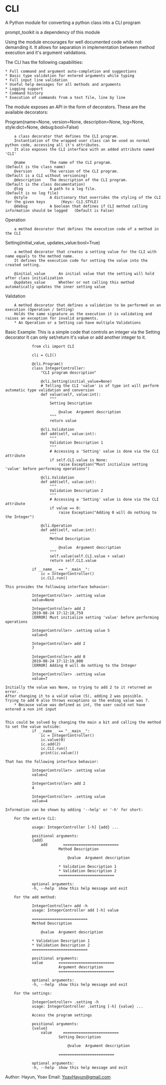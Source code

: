# CLI
A Python module for converting a python class into a CLI program

prompt_toolkit is a dependency of this module

Using the module encourages for well documented code while not demanding it.
It allows for separation in implementation between method execution and it's argument validations.

The CLI has the following capabilities:

    * Full command and argument auto-completion and suggestions
    * Basic type validation for entered arguments while typing
    * Full input line validation
    * Useful help messages for all methods and arguments 
    * Logging support
    * Command history
    * Execution of commands from a text file, line by line

The module exposes an API in the form of decorators. These are the available decorators:

   Program(name=None, version=None, description=None, log=None, style:dict=None, debug:bool=False)
   
        a class decorator that defines the CLI program.
        Instantiation of the wrapped user class can be used as normal python code, accessing all it's attributes.
        It also exposes the CLI interface with an added attribute named 'CLI'

        @name           The name of the CLI program.                                                (Default is the class name)
        @version        The version of the CLI program.                                             (Default is a CLI without versioning)
        @description    The description of the CLI program.                                         (Default is the class documentation)
        @log            A path to a log file.                                                       (Default is no log file)
        @style          A dictionary that overrides the styling of the CLI for the given keys       (Keys: CLI.STYLE)
        @debug          A boolean that defines if CLI method calling information should be logged   (Default is False)


   Operation
   
        a method decorator that defines the execution code of a method in the CLI

   Setting(initial_value, updates_value:bool=True)
   
        a method decorator that creates a setting value for the CLI with name equals to the method name.
        It defines the execution code for setting the value into the created setting.

        @initial_value      An initial value that the setting will hold after class initialization
        @updates_value      Whether or not calling this method automatically updates the inner setting value

   Validation
   
        A method decorator that defines a validation to be performed on an execution (Operation / Setting)
        Holds the same signature as the execution it is validating and raises an exception for invalid arguments.
        * An Operation or a Setting can have multiple Validations


Basic Example:
    This is a simple code that controls an integer via the Setting decorator
    It can only set/return it's value or add another integer to it.

                from cli import CLI

                cli = CLI()

                @cli.Program()
                class IntegerController:
                    "CLI program description"

                    @cli.Setting(initial_value=None)
                    # Telling the CLI 'value' is of type int will perform automatic type validation and conversion
                    def value(self, value:int):
                        """
                        Setting Description

                            @value  Argument description 
                        """
                        return value

                    @cli.Validation
                    def add(self, value:int):
                        """
                        Validation Description 1
                        """
                        # Accessing a 'Setting' value is done via the CLI attribute
                        if self.CLI.value is None:
                            raise Exception("Must initialize setting 'value' before performing operations")
                    
                    @cli.Validation
                    def add(self, value:int):
                        """
                        Validation Description 2
                        """
                        # Accessing a 'Setting' value is done via the CLI attribute
                        if value == 0:
                            raise Exception("Adding 0 will do nothing to the Integer")
                    
                    @cli.Operation
                    def add(self, value:int):
                        """
                        Method Description

                            @value  Argument description 
                        """
                        self.value(self.CLI.value + value)
                        return self.CLI.value
                
                if __name__ == "__main__":
                    ic = IntegerController()
                    ic.CLI.run()

    This provides the following interface behavior:

                IntegerController> .setting value
                value=None

                IntegerController> add 2
                2019-08-24 17:12:18,759
                [ERROR] Must initialize setting 'value' before performing operations

                IntegerController> .setting value 5
                value=5

                IntegerController> add 2
                7

                IntegerController> add 0
                2019-08-24 17:12:19,800
                [ERROR] Adding 0 will do nothing to the Integer

                IntegerController> .setting value
                value=7

    Initially the value was None, so trying to add 2 to it returned an error.
    After changing it to a valid value (5), adding 2 was possible. 
    Trying to add 0 also throws exceptions so the ending value was 7.
        * Because value was defined as int, the user could not have entered a non int input


    This could be solved by changing the main a bit and calling the method to set the value outside:
                if __name__ == "__main__":
                    ic = IntegerController()
                    ic.value(0)
                    ic.add(2)
                    ic.CLI.run()
                    print(ic.value())

    That has the following interface behavior:

                IntegerController> .setting value
                value=2

                IntegerController> add 2
                4

                IntegerController> .setting value
                value=4

    Information can be shown by adding '--help' or '-h' for short:

        For the entire CLI:

                usage: IntegerController [-h] {add} ...

                positional arguments:
                {add}
                    add       =========================
                            Method Description

                                @value  Argument description

                            * Validation Description 1
                            * Validation Description 2
                            =========================

                optional arguments:
                -h, --help  show this help message and exit

        For the add method:

                IntegerController> add -h
                usage: IntegerController add [-h] value

                =========================
                Method Description

                    @value  Argument description

                * Validation Description 1
                * Validation Description 2
                =========================

                positional arguments:
                value       =========================
                            Argument description
                            =========================

                optional arguments:
                -h, --help  show this help message and exit

        For the settings:

                IntegerController> .setting -h
                usage: IntegerController .setting [-h] {value} ...

                Access the program settings

                positional arguments:
                {value}
                    value     =========================
                            Setting Description

                                @value  Argument description

                            =========================

                optional arguments:
                -h, --help  show this help message and exit


Author: Hayun, Yoav 
Email: YoavHayun@gmail.com
